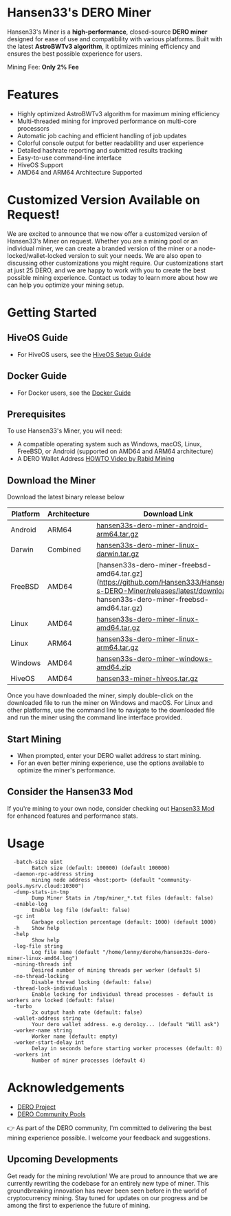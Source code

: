 # Hansen33's DERO Miner

Hansen33's Miner is a **high-performance**, closed-source **DERO miner** designed for ease of use and compatibility with various platforms. Built with the latest **AstroBWTv3 algorithm**, it optimizes mining efficiency and ensures the best possible experience for users.

Mining Fee: **Only 2% Fee**

# Features

- Highly optimized AstroBWTv3 algorithm for maximum mining efficiency
- Multi-threaded mining for improved performance on multi-core processors
- Automatic job caching and efficient handling of job updates
- Colorful console output for better readability and user experience
- Detailed hashrate reporting and submitted results tracking
- Easy-to-use command-line interface
- HiveOS Support
- AMD64 and ARM64 Architecture Supported

# Customized Version Available on Request!

We are excited to announce that we now offer a customized version of Hansen33's Miner on request. Whether you are a mining pool or an individual miner, we can create a branded version of the miner or a node-locked/wallet-locked version to suit your needs. We are also open to discussing other customizations you might require. Our customizations start at just 25 DERO, and we are happy to work with you to create the best possible mining experience. Contact us today to learn more about how we can help you optimize your mining setup.

# Getting Started

## HiveOS Guide

- For HiveOS users, see the [HiveOS Setup Guide](HiveOS.md)

## Docker Guide

- For Docker users, see the [Docker Guide](Docker.md)

## Prerequisites

To use Hansen33's Miner, you will need:

- A compatible operating system such as Windows, macOS, Linux, FreeBSD, or Android (supported on AMD64 and ARM64 architecture)
- A DERO Wallet Address [HOWTO Video by Rabid Mining](https://www.youtube.com/watch?v=yjdudIZ5PfI)


## Download the Miner

Download the latest binary release below

| Platform | Architecture | Download Link |
| -------- | ------------ | ------------- |
| Android  | ARM64        | [hansen33s-dero-miner-android-arm64.tar.gz](https://github.com/Hansen333/Hansen33-s-DERO-Miner/releases/latest/download/hansen33s-dero-miner-android-arm64.tar.gz) |
| Darwin   | Combined     | [hansen33s-dero-miner-linux-darwin.tar.gz](https://github.com/Hansen333/Hansen33-s-DERO-Miner/releases/latest/download/hansen33s-dero-miner-linux-darwin.tar.gz) |
| FreeBSD  | AMD64        | [hansen33s-dero-miner-freebsd-amd64.tar.gz](https://github.com/Hansen333/Hansen33-s-DERO-Miner/releases/latest/download/ hansen33s-dero-miner-freebsd-amd64.tar.gz) |
| Linux    | AMD64        | [hansen33s-dero-miner-linux-amd64.tar.gz](https://github.com/Hansen333/Hansen33-s-DERO-Miner/releases/latest/download/hansen33s-dero-miner-linux-amd64.tar.gz) |
| Linux    | ARM64        | [hansen33s-dero-miner-linux-arm64.tar.gz](https://github.com/Hansen333/Hansen33-s-DERO-Miner/releases/latest/download/hansen33s-dero-miner-linux-arm64.tar.gz) |
| Windows  | AMD64        | [hansen33s-dero-miner-windows-amd64.zip](https://github.com/Hansen333/Hansen33-s-DERO-Miner/releases/latest/download/hansen33s-dero-miner-windows-amd64.exe.zip) |
| HiveOS   | AMD64        | [hansen33-miner-hiveos.tar.gz](https://github.com/Hansen333/Hansen33-s-DERO-Miner/releases/latest/download/hansen33-miner-hiveos.tar.gz) |


Once you have downloaded the miner, simply double-click on the downloaded file to run the miner on Windows and macOS. For Linux and other platforms, use the command line to navigate to the downloaded file and run the miner using the command line interface provided.

## Start Mining

- When prompted, enter your DERO wallet address to start mining.
- For an even better mining experience, use the options available to optimize the miner's performance.

## Consider the Hansen33 Mod

If you're mining to your own node, consider checking out [Hansen33 Mod](https://github.com/Hansen333/derohe-Hansen33-mod/releases) for enhanced features and performance stats.

# Usage

```
  -batch-size uint
    	Batch size (default: 100000) (default 100000)
  -daemon-rpc-address string
    	mining node address <host:port> (default "community-pools.mysrv.cloud:10300")
  -dump-stats-in-tmp
    	Dump Miner Stats in /tmp/miner_*.txt files (default: false)
  -enable-log
    	Enable log file (default: false)
  -gc int
    	Garbage collection percentage (default: 1000) (default 1000)
  -h	Show help
  -help
    	Show help
  -log-file string
    	Log file name (default "/home/lenny/derohe/hansen33s-dero-miner-linux-amd64.log")
  -mining-threads int
    	Desired number of mining threads per worker (default 5)
  -no-thread-locking
    	Disable thread locking (default: false)
  -thread-lock-individuals
    	Enable locking for individual thread processes - default is workers are locked (default: false)
  -turbo
    	2x output hash rate (default: false)
  -wallet-address string
    	Your dero wallet address. e.g dero1qy... (default "Will ask")
  -worker-name string
    	Worker name (default: empty)
  -worker-start-delay int
    	Delay in seconds before starting worker processes (default: 0)
  -workers int
    	Number of miner processes (default 4)
```

# Acknowledgements

- [DERO Project](https://github.com/deroproject/derohe)
- [DERO Community Pools](https://community-pools.mysrv.cloud/)

👉 As part of the DERO community, I'm committed to delivering the best mining experience possible. I welcome your feedback and suggestions.

## Upcoming Developments

Get ready for the mining revolution! We are proud to announce that we are currently rewriting the codebase for an entirely new type of miner. This groundbreaking innovation has never been seen before in the world of cryptocurrency mining. Stay tuned for updates on our progress and be among the first to experience the future of mining.